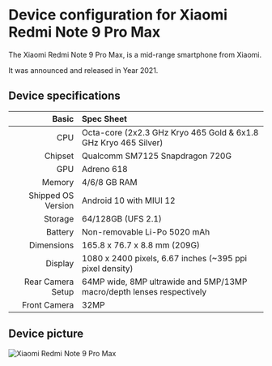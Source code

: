 
Device configuration for Xiaomi Redmi Note 9 Pro Max
=============================================================================
The Xiaomi Redmi Note 9 Pro Max, is a mid-range smartphone from Xiaomi.

It was announced and released in Year 2021.

## Device specifications

Basic   | Spec Sheet
-------:|:-------------------------
CPU     | Octa-core (2x2.3 GHz Kryo 465 Gold & 6x1.8 GHz Kryo 465 Silver)
Chipset | Qualcomm SM7125 Snapdragon 720G
GPU     | Adreno 618
Memory  | 4/6/8 GB RAM
Shipped OS Version | Android 10 with MIUI 12
Storage | 64/128GB (UFS 2.1)
Battery | Non-removable Li-Po 5020 mAh
Dimensions | 165.8 x 76.7 x 8.8 mm (209G)
Display | 1080 x 2400 pixels, 6.67 inches (~395 ppi pixel density)
Rear Camera Setup | 64MP wide, 8MP ultrawide and 5MP/13MP macro/depth lenses respectively
Front Camera | 32MP

## Device picture

![Xiaomi Redmi Note 9 Pro Max](https://imgur.com/Owk3FyW.jpg "Xiaomi Redmi Note 9 Pro Max")

